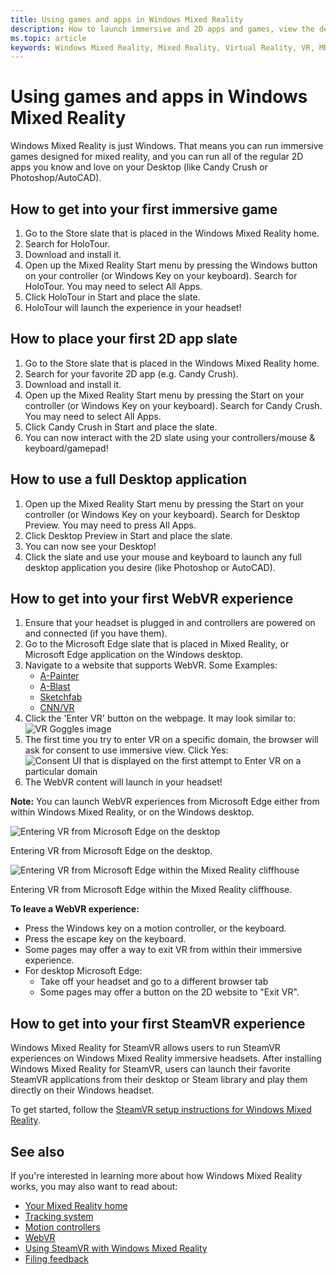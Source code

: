 ```yaml
---
title: Using games and apps in Windows Mixed Reality
description: How to launch immersive and 2D apps and games, view the desktop, and experience WebVR and SteamVR content.
ms.topic: article
keywords: Windows Mixed Reality, Mixed Reality, Virtual Reality, VR, MR, apps, games, desktop, SteamVR, WebVR, Steam
---
```


# Using games and apps in Windows Mixed Reality

Windows Mixed Reality is just Windows. That means you can run immersive games designed for mixed reality, and you can run all of the regular 2D apps you know and love on your Desktop (like Candy Crush or Photoshop/AutoCAD).

## How to get into your first immersive game
1. Go to the Store slate that is placed in the Windows Mixed Reality home.
2. Search for HoloTour.
3. Download and install it.
4. Open up the Mixed Reality Start menu by pressing the Windows button on your controller (or Windows Key on your keyboard). Search for HoloTour. You may need to select All Apps.
5. Click HoloTour in Start and place the slate.
6. HoloTour will launch the experience in your headset!

## How to place your first 2D app slate
1. Go to the Store slate that is placed in the Windows Mixed Reality home.
2. Search for your favorite 2D app (e.g. Candy Crush).
3. Download and install it.
4. Open up the Mixed Reality Start menu by pressing the Start on your controller (or Windows Key on your keyboard). Search for Candy Crush. You may need to select All Apps.
5. Click Candy Crush in Start and place the slate.
6. You can now interact with the 2D slate using your controllers/mouse & keyboard/gamepad!

## How to use a full Desktop application
1. Open up the Mixed Reality Start menu by pressing the Start on your controller (or Windows Key on your keyboard). Search for Desktop Preview. You may need to press All Apps.
2. Click Desktop Preview in Start and place the slate.
3. You can now see your Desktop!
4. Click the slate and use your mouse and keyboard to launch any full desktop application you desire (like Photoshop or AutoCAD).

## How to get into your first WebVR experience
1. Ensure that your headset is plugged in and controllers are powered on and connected (if you have them).
2. Go to the Microsoft Edge slate that is placed in Mixed Reality, or Microsoft Edge application on the Windows desktop.
3. Navigate to a website that supports WebVR. Some Examples:
   * [A-Painter](https://aframe.io/a-painter/)
   * [A-Blast](https://aframe.io/a-blast/)
   * [Sketchfab](https://sketchfab.com/)
   * [CNN/VR](https://cnn.com/vr)
4. Click the 'Enter VR' button on the webpage. It may look similar to:\
   ![VR Goggles image](images/75px-enter-vr.png)
5. The first time you try to enter VR on a specific domain, the browser will ask for consent to use immersive view. Click Yes: ![Consent UI that is displayed on the first attempt to Enter VR on a particular domain](images/1053px-Webvr-consent-ui.png)
6. The WebVR content will launch in your headset!

**Note:** You can launch WebVR experiences from Microsoft Edge either from within Windows Mixed Reality, or on the Windows desktop.

![Entering VR from Microsoft Edge on the desktop](images/450px-webvr-desktop.png)

Entering VR from Microsoft Edge on the desktop.

![Entering VR from Microsoft Edge within the Mixed Reality cliffhouse](images/450px-enter-vr-cliffhouse.jpg)

Entering VR from Microsoft Edge within the Mixed Reality cliffhouse.

**To leave a WebVR experience:**
* Press the Windows key on a motion controller, or the keyboard.
* Press the escape key on the keyboard.
* Some pages may offer a way to exit VR from within their immersive experience.
* For desktop Microsoft Edge:
  * Take off your headset and go to a different browser tab
  * Some pages may offer a button on the 2D website to "Exit VR".

## How to get into your first SteamVR experience

Windows Mixed Reality for SteamVR allows users to run SteamVR experiences on Windows Mixed Reality immersive headsets. After installing  Windows Mixed Reality for SteamVR, users can launch their favorite SteamVR applications from their desktop or Steam library and play them directly on their Windows headset.

To get started, follow the [SteamVR setup instructions for Windows Mixed Reality](https://docs.microsoft.com/en-us/windows/mixed-reality/enthusiast-guide/using-steamvr-with-windows-mixed-reality).

## See also

If you're interested in learning more about how Windows Mixed Reality works, you may also want to read about:
* [Your Mixed Reality home](your-mixed-reality-home.md)
* [Tracking system](tracking-system.md)
* [Motion controllers](motion-controllers.md)
* [WebVR](webvr.md)
* [Using SteamVR with Windows Mixed Reality](using-steamvr-with-windows-mixed-reality.md)
* [Filing feedback](filing-feedback.md)
